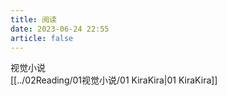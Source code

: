 ```yaml
---
title: 阅读
date: 2023-06-24 22:55
article: false
---
```


视觉小说  
[[../02Reading/01视觉小说/01 KiraKira|01 KiraKira]]
